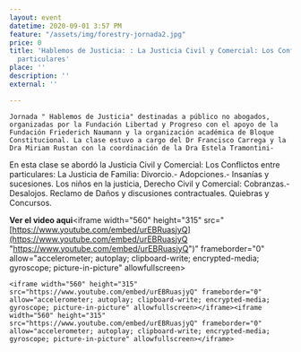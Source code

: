 ```yaml
---
layout: event
datetime: 2020-09-01 3:57 PM
feature: "/assets/img/forestry-jornada2.jpg"
price: 0
title: 'Hablemos de Justicia: : La Justicia Civil y Comercial: Los Conflictos entre
  particulares'
place: ''
description: ''
external: ''

---
```

    
    Jornada " Hablemos de Justicia" destinadas a público no abogados, organizadas por la Fundación Libertad y Progreso con el apoyo de la Fundación Friederich Naumann y la organización académica de Bloque Constitucional. La clase estuvo a cargo del Dr Francisco Carrega y la Dra Miriam Rustan con la coordinación de la Dra Estela Tramontini-

En esta clase se abordó la Justicia Civil y Comercial: Los Conflictos entre particulares: La Justicia de Familia: Divorcio.- Adopciones.- Insanías y sucesiones. Los niños en la justicia, Derecho Civil y Comercial: Cobranzas.- Desalojos. Reclamo de Daños y discusiones contractuales. Quiebras y Concursos.

**Ver el video aqui**<iframe width="560" height="315" src="[https://www.youtube.com/embed/urEBRuasjyQ](https://www.youtube.com/embed/urEBRuasjyQ "https://www.youtube.com/embed/urEBRuasjyQ")" frameborder="0" allow="accelerometer; autoplay; clipboard-write; encrypted-media; gyroscope; picture-in-picture" allowfullscreen></iframe>

    <iframe width="560" height="315" src="https://www.youtube.com/embed/urEBRuasjyQ" frameborder="0" allow="accelerometer; autoplay; clipboard-write; encrypted-media; gyroscope; picture-in-picture" allowfullscreen></iframe><iframe width="560" height="315" src="https://www.youtube.com/embed/urEBRuasjyQ" frameborder="0" allow="accelerometer; autoplay; clipboard-write; encrypted-media; gyroscope; picture-in-picture" allowfullscreen></iframe>